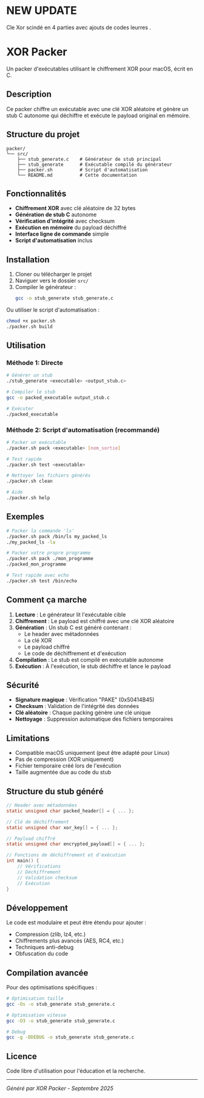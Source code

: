 # NEW UPDATE

Cle Xor scindé en 4 parties avec ajouts de codes leurres . 




# XOR Packer

Un packer d'exécutables utilisant le chiffrement XOR pour macOS, écrit en C.

## Description

Ce packer chiffre un exécutable avec une clé XOR aléatoire et génère un stub C autonome qui déchiffre et exécute le payload original en mémoire.

## Structure du projet

```
packer/
└── src/
    ├── stub_generate.c    # Générateur de stub principal
    ├── stub_generate      # Exécutable compilé du générateur
    ├── packer.sh          # Script d'automatisation
    └── README.md          # Cette documentation
```

## Fonctionnalités

- **Chiffrement XOR** avec clé aléatoire de 32 bytes
- **Génération de stub C** autonome
- **Vérification d'intégrité** avec checksum
- **Exécution en mémoire** du payload déchiffré
- **Interface ligne de commande** simple
- **Script d'automatisation** inclus

## Installation

1. Cloner ou télécharger le projet
2. Naviguer vers le dossier `src/`
3. Compiler le générateur :
   ```bash
   gcc -o stub_generate stub_generate.c
   ```

Ou utiliser le script d'automatisation :
```bash
chmod +x packer.sh
./packer.sh build
```

## Utilisation

### Méthode 1: Directe
```bash
# Générer un stub
./stub_generate <executable> <output_stub.c>

# Compiler le stub
gcc -o packed_executable output_stub.c

# Exécuter
./packed_executable
```

### Méthode 2: Script d'automatisation (recommandé)
```bash
# Packer un exécutable
./packer.sh pack <executable> [nom_sortie]

# Test rapide
./packer.sh test <executable>

# Nettoyer les fichiers générés
./packer.sh clean

# Aide
./packer.sh help
```

## Exemples

```bash
# Packer la commande 'ls'
./packer.sh pack /bin/ls my_packed_ls
./my_packed_ls -la

# Packer votre propre programme
./packer.sh pack ./mon_programme
./packed_mon_programme

# Test rapide avec echo
./packer.sh test /bin/echo
```

## Comment ça marche

1. **Lecture** : Le générateur lit l'exécutable cible
2. **Chiffrement** : Le payload est chiffré avec une clé XOR aléatoire
3. **Génération** : Un stub C est généré contenant :
   - Le header avec métadonnées
   - La clé XOR
   - Le payload chiffré
   - Le code de déchiffrement et d'exécution
4. **Compilation** : Le stub est compilé en exécutable autonome
5. **Exécution** : À l'exécution, le stub déchiffre et lance le payload

## Sécurité

- **Signature magique** : Vérification "PAKE" (0x50414B45)
- **Checksum** : Validation de l'intégrité des données
- **Clé aléatoire** : Chaque packing génère une clé unique
- **Nettoyage** : Suppression automatique des fichiers temporaires

## Limitations

- Compatible macOS uniquement (peut être adapté pour Linux)
- Pas de compression (XOR uniquement)
- Fichier temporaire créé lors de l'exécution
- Taille augmentée due au code du stub

## Structure du stub généré

```c
// Header avec métadonnées
static unsigned char packed_header[] = { ... };

// Clé de déchiffrement
static unsigned char xor_key[] = { ... };

// Payload chiffré
static unsigned char encrypted_payload[] = { ... };

// Fonctions de déchiffrement et d'exécution
int main() {
    // Vérifications
    // Déchiffrement
    // Validation checksum
    // Exécution
}
```

## Développement

Le code est modulaire et peut être étendu pour ajouter :
- Compression (zlib, lz4, etc.)
- Chiffrements plus avancés (AES, RC4, etc.)
- Techniques anti-debug
- Obfuscation du code

## Compilation avancée

Pour des optimisations spécifiques :
```bash
# Optimisation taille
gcc -Os -o stub_generate stub_generate.c

# Optimisation vitesse
gcc -O3 -o stub_generate stub_generate.c

# Debug
gcc -g -DDEBUG -o stub_generate stub_generate.c
```

## Licence

Code libre d'utilisation pour l'éducation et la recherche.

---
*Généré par XOR Packer - Septembre 2025*